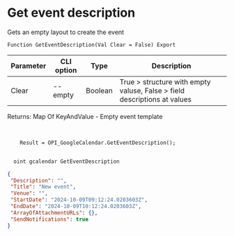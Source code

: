 ﻿---
sidebar_position: 1
---

# Get event description
 Gets an empty layout to create the event



`Function GetEventDescription(Val Clear = False) Export`

  | Parameter | CLI option | Type | Description |
  |-|-|-|-|
  | Clear | --empty | Boolean | True > structure with empty valuse, False > field descriptions at values |

  
  Returns:  Map Of KeyAndValue - Empty event template

<br/>




```bsl title="Code example"
    Result = OPI_GoogleCalendar.GetEventDescription();
```



```sh title="CLI command example"
    
  oint gcalendar GetEventDescription

```

```json title="Result"
{
 "Description": "",
 "Title": "New event",
 "Venue": "",
 "StartDate": "2024-10-09T09:12:24.0203603Z",
 "EndDate": "2024-10-09T10:12:24.0203603Z",
 "ArrayOfAttachmentURLs": {},
 "SendNotifications": true
}
```
